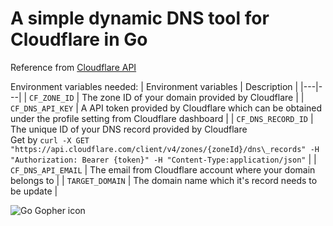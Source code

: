 # A simple dynamic DNS tool for Cloudflare in Go <br /> 

Reference from [Cloudflare API](https://developers.cloudflare.com/api/operations/dns-records-for-a-zone-update-dns-record) <br />

Environment variables needed:
| Environment variables | Description |
|---|---|
| `CF_ZONE_ID` | The zone ID of your domain provided by Cloudflare |
| `CF_DNS_API_KEY` | A API token provided by Cloudflare which can be obtained under the profile setting from Cloudflare dashboard |
| `CF_DNS_RECORD_ID` | The unique ID of your DNS record provided by Cloudflare <br /> Get by `curl -X GET "https://api.cloudflare.com/client/v4/zones/{zoneId}/dns\_records" -H "Authorization: Bearer {token}" -H "Content-Type:application/json"` |
| `CF_DNS_API_EMAIL` | The email from Cloudflare account where your domain belongs to |
| `TARGET_DOMAIN` | The domain name which it's record needs to be update |

![Go Gopher icon](https://github.com/doz-8108/dynamic-dns-home/assets/40817247/d127188e-d451-40fc-b414-1e08fc8755cf)
